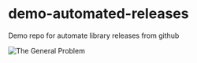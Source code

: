 # demo-automated-releases
Demo repo for automate library releases from github

![The General Problem](https://imgs.xkcd.com/comics/the_general_problem.png "The General Problem")